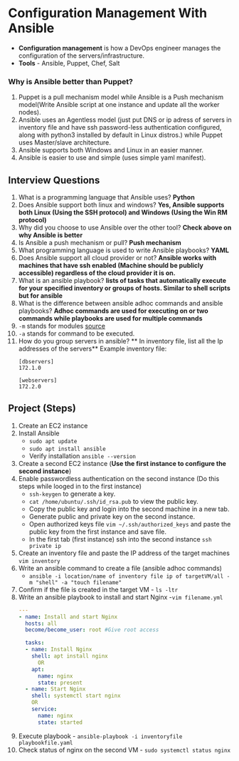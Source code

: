 # Configuration Management With Ansible

- **Configuration management** is how a DevOps engineer manages the configuration of the servers/infrastructure.
- **Tools** - Ansible, Puppet, Chef, Salt

### Why is Ansible better than Puppet?
1. Puppet is a pull mechanism model while Ansible is a Push mechanism model(Write Ansible script at one instance and update all the worker nodes).
2. Ansible uses an Agentless model (just put DNS or ip adress of servers in inventory file and have ssh password-less authentication configured, along with python3 installed by default in Linux distros.) while Puppet uses Master/slave architecture.
3. Ansible supports both Windows and Linux in an easier manner.
4. Ansible is easier to use and simple (uses simple yaml manifest).

## Interview Questions
1. What is a programming language that Ansible uses? **Python**
2. Does Ansible support both linux and windows? **Yes, Ansible supports both Linux (Using the SSH protocol) and Windows (Using the Win RM protocol)**
3. Why did you choose to use Ansible over the other tool? **Check above on why Ansible is better**
4. Is Ansible a push mechanism or pull? **Push mechanism**
5. What programming language is used to write Ansible playbooks? **YAML**
6. Does Ansible support all cloud provider or not? **Ansible works with machines that have ssh enabled (Machine should be publicly accessible) regardless of the cloud provider it is on.**
7. What is an ansible playbook? **lists of tasks that automatically execute for your specified inventory or groups of hosts. Similar to shell scripts but for ansible**
8. What is the difference between ansible adhoc commands and ansible playbooks? **Adhoc commands are used for executing on or two commands while playbooks are used for multiple commands**
9. `-m` stands for modules [source](https://docs.ansible.com/ansible/2.9/modules/list_of_all_modules.html)
10. `-a` stands for command to be executed.
11. How do you group servers in ansible? ** In inventory file, list all the Ip addresses of the servers** Example inventory file:
    ```
    [dbservers]
    172.1.0

    [webservers]
    172.2.0
    ```

## Project (Steps)
1. Create an EC2 instance
2. Install Ansible
    - `sudo apt update`
    - `sudo apt install ansible`
    - Verify installation `ansible --version`
3. Create a second EC2 instance (**Use the first instance to configure the second instance**)
4. Enable passwordless authentication on the second instance (Do this steps while looged in to the first instance)
    - `ssh-keygen` to generate a key.
    - `cat /home/ubuntu/.ssh/id_rsa.pub` to view the public key.
    - Copy the public key and login into the second machine in a new tab.
    - Generate public and private key on the second instance.
    - Open authorized keys file `vim ~/.ssh/authorized_keys` and paste the public key from the first instance and save file.
    - In the first tab (first instance) ssh into the second instance `ssh private ip`
5. Create an inventory file and paste the IP address of the target machines `vim inventory`
5. Write an ansible command to create a file (ansible adhoc commands)
    - `ansible -i location/name of inventory file ip of targetVM/all -m "shell" -a "touch filename"`
6. Confirm if the file is created in the target VM - `ls -ltr`
7.  Write an ansible playbook to install and start Nginx
-`vim filename.yml`
    ```yaml
    ---
    - name: Install and start Nginx
      hosts: all
      become/become_user: root #Give root access
    
      tasks:
      - name: Install Nginx
        shell: apt install nginx
          OR
        apt:
          name: nginx
          state: present
      - name: Start Nginx
        shell: systemctl start nginx
        OR
        service:
          name: nginx
          state: started
    ```
8. Execute playbook - `ansible-playbook -i inventoryfile playbookfile.yaml`
9. Check status of nginx on the second VM - `sudo systemctl status nginx`
